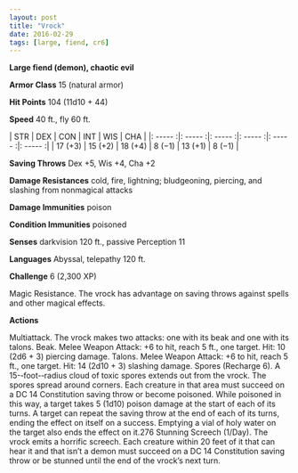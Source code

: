 ```yaml
---
layout: post
title: "Vrock"
date: 2016-02-29
tags: [large, fiend, cr6]
---
```


**Large fiend (demon), chaotic evil**

**Armor Class** 15 (natural armor)

**Hit Points** 104 (11d10 + 44)

**Speed** 40 ft., fly 60 ft.

|   STR   |   DEX   |   CON   |   INT   |   WIS   |   CHA   |
|: ----- :|: ----- :|: ----- :|: ----- :|: ----- :|: ----- :|
| 17 (+3) | 15 (+2) | 18 (+4) | 8 (−1) | 13 (+1) | 8 (−1) |

**Saving Throws** Dex +5, Wis +4, Cha +2 

**Damage Resistances** cold, fire, lightning; bludgeoning, piercing, and slashing from nonmagical attacks 

**Damage Immunities** poison 

**Condition Immunities** poisoned 

**Senses** darkvision 120 ft., passive Perception 11 

**Languages** Abyssal, telepathy 120 ft. 

**Challenge** 6 (2,300 XP)

 Magic Resistance. The vrock has advantage on saving throws against spells and other magical effects. 

**Actions** 

Multiattack. The vrock makes two attacks: one with its beak and one with its talons. Beak. Melee Weapon Attack: +6 to hit, reach 5 ft., one target. Hit: 10 (2d6 + 3) piercing damage. Talons. Melee Weapon Attack: +6 to hit, reach 5 ft., one target. Hit: 14 (2d10 + 3) slashing damage. Spores (Recharge 6). A 15-­‐foot-­‐radius cloud of toxic spores extends out from the vrock. The spores spread around corners. Each creature in that area must succeed on a DC 14 Constitution saving throw or become poisoned. While poisoned in this way, a target takes 5 (1d10) poison damage at the start of each of its turns. A target can repeat the saving throw at the end of each of its turns, ending the effect on itself on a success. Emptying a vial of holy water on the target also ends the effect on it.276 Stunning Screech (1/Day). The vrock emits a horrific screech. Each creature within 20 feet of it that can hear it and that isn’t a demon must succeed on a DC 14 Constitution saving throw or be stunned until the end of the vrock’s next turn.